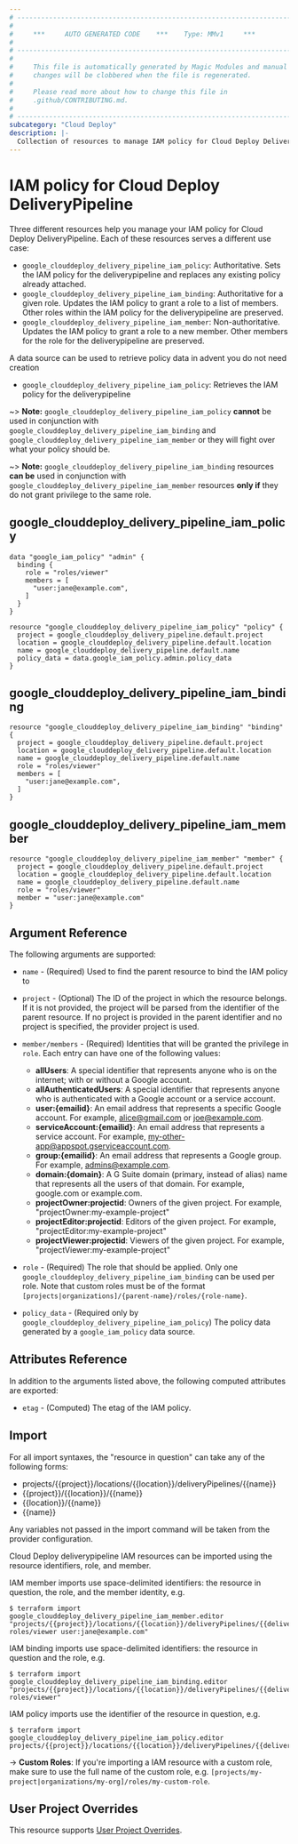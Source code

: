 ```yaml
---
# ----------------------------------------------------------------------------
#
#     ***     AUTO GENERATED CODE    ***    Type: MMv1     ***
#
# ----------------------------------------------------------------------------
#
#     This file is automatically generated by Magic Modules and manual
#     changes will be clobbered when the file is regenerated.
#
#     Please read more about how to change this file in
#     .github/CONTRIBUTING.md.
#
# ----------------------------------------------------------------------------
subcategory: "Cloud Deploy"
description: |-
  Collection of resources to manage IAM policy for Cloud Deploy DeliveryPipeline
---
```


# IAM policy for Cloud Deploy DeliveryPipeline
Three different resources help you manage your IAM policy for Cloud Deploy DeliveryPipeline. Each of these resources serves a different use case:

* `google_clouddeploy_delivery_pipeline_iam_policy`: Authoritative. Sets the IAM policy for the deliverypipeline and replaces any existing policy already attached.
* `google_clouddeploy_delivery_pipeline_iam_binding`: Authoritative for a given role. Updates the IAM policy to grant a role to a list of members. Other roles within the IAM policy for the deliverypipeline are preserved.
* `google_clouddeploy_delivery_pipeline_iam_member`: Non-authoritative. Updates the IAM policy to grant a role to a new member. Other members for the role for the deliverypipeline are preserved.

A data source can be used to retrieve policy data in advent you do not need creation

* `google_clouddeploy_delivery_pipeline_iam_policy`: Retrieves the IAM policy for the deliverypipeline

~> **Note:** `google_clouddeploy_delivery_pipeline_iam_policy` **cannot** be used in conjunction with `google_clouddeploy_delivery_pipeline_iam_binding` and `google_clouddeploy_delivery_pipeline_iam_member` or they will fight over what your policy should be.

~> **Note:** `google_clouddeploy_delivery_pipeline_iam_binding` resources **can be** used in conjunction with `google_clouddeploy_delivery_pipeline_iam_member` resources **only if** they do not grant privilege to the same role.



## google_clouddeploy_delivery_pipeline_iam_policy

```hcl
data "google_iam_policy" "admin" {
  binding {
    role = "roles/viewer"
    members = [
      "user:jane@example.com",
    ]
  }
}

resource "google_clouddeploy_delivery_pipeline_iam_policy" "policy" {
  project = google_clouddeploy_delivery_pipeline.default.project
  location = google_clouddeploy_delivery_pipeline.default.location
  name = google_clouddeploy_delivery_pipeline.default.name
  policy_data = data.google_iam_policy.admin.policy_data
}
```

## google_clouddeploy_delivery_pipeline_iam_binding

```hcl
resource "google_clouddeploy_delivery_pipeline_iam_binding" "binding" {
  project = google_clouddeploy_delivery_pipeline.default.project
  location = google_clouddeploy_delivery_pipeline.default.location
  name = google_clouddeploy_delivery_pipeline.default.name
  role = "roles/viewer"
  members = [
    "user:jane@example.com",
  ]
}
```

## google_clouddeploy_delivery_pipeline_iam_member

```hcl
resource "google_clouddeploy_delivery_pipeline_iam_member" "member" {
  project = google_clouddeploy_delivery_pipeline.default.project
  location = google_clouddeploy_delivery_pipeline.default.location
  name = google_clouddeploy_delivery_pipeline.default.name
  role = "roles/viewer"
  member = "user:jane@example.com"
}
```


## Argument Reference

The following arguments are supported:

* `name` - (Required) Used to find the parent resource to bind the IAM policy to

* `project` - (Optional) The ID of the project in which the resource belongs.
    If it is not provided, the project will be parsed from the identifier of the parent resource. If no project is provided in the parent identifier and no project is specified, the provider project is used.

* `member/members` - (Required) Identities that will be granted the privilege in `role`.
  Each entry can have one of the following values:
  * **allUsers**: A special identifier that represents anyone who is on the internet; with or without a Google account.
  * **allAuthenticatedUsers**: A special identifier that represents anyone who is authenticated with a Google account or a service account.
  * **user:{emailid}**: An email address that represents a specific Google account. For example, alice@gmail.com or joe@example.com.
  * **serviceAccount:{emailid}**: An email address that represents a service account. For example, my-other-app@appspot.gserviceaccount.com.
  * **group:{emailid}**: An email address that represents a Google group. For example, admins@example.com.
  * **domain:{domain}**: A G Suite domain (primary, instead of alias) name that represents all the users of that domain. For example, google.com or example.com.
  * **projectOwner:projectid**: Owners of the given project. For example, "projectOwner:my-example-project"
  * **projectEditor:projectid**: Editors of the given project. For example, "projectEditor:my-example-project"
  * **projectViewer:projectid**: Viewers of the given project. For example, "projectViewer:my-example-project"

* `role` - (Required) The role that should be applied. Only one
    `google_clouddeploy_delivery_pipeline_iam_binding` can be used per role. Note that custom roles must be of the format
    `[projects|organizations]/{parent-name}/roles/{role-name}`.

* `policy_data` - (Required only by `google_clouddeploy_delivery_pipeline_iam_policy`) The policy data generated by
  a `google_iam_policy` data source.

## Attributes Reference

In addition to the arguments listed above, the following computed attributes are
exported:

* `etag` - (Computed) The etag of the IAM policy.

## Import

For all import syntaxes, the "resource in question" can take any of the following forms:

* projects/{{project}}/locations/{{location}}/deliveryPipelines/{{name}}
* {{project}}/{{location}}/{{name}}
* {{location}}/{{name}}
* {{name}}

Any variables not passed in the import command will be taken from the provider configuration.

Cloud Deploy deliverypipeline IAM resources can be imported using the resource identifiers, role, and member.

IAM member imports use space-delimited identifiers: the resource in question, the role, and the member identity, e.g.
```
$ terraform import google_clouddeploy_delivery_pipeline_iam_member.editor "projects/{{project}}/locations/{{location}}/deliveryPipelines/{{delivery_pipeline}} roles/viewer user:jane@example.com"
```

IAM binding imports use space-delimited identifiers: the resource in question and the role, e.g.
```
$ terraform import google_clouddeploy_delivery_pipeline_iam_binding.editor "projects/{{project}}/locations/{{location}}/deliveryPipelines/{{delivery_pipeline}} roles/viewer"
```

IAM policy imports use the identifier of the resource in question, e.g.
```
$ terraform import google_clouddeploy_delivery_pipeline_iam_policy.editor projects/{{project}}/locations/{{location}}/deliveryPipelines/{{delivery_pipeline}}
```

-> **Custom Roles**: If you're importing a IAM resource with a custom role, make sure to use the
 full name of the custom role, e.g. `[projects/my-project|organizations/my-org]/roles/my-custom-role`.

## User Project Overrides

This resource supports [User Project Overrides](https://registry.terraform.io/providers/hashicorp/google/latest/docs/guides/provider_reference#user_project_override).
